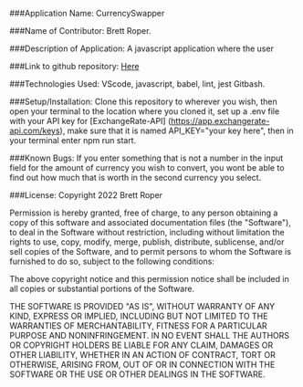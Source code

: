###Application Name: 
CurrencySwapper

###Name of Contributor: 
Brett Roper.

###Description of Application: 
A javascript application where the user 

###Link to github repository: 
[Here](https://github.com/Artimedias/CurrencySwap)

###Technologies Used: 
VScode, javascript, babel, lint, jest Gitbash.

###Setup/Installation: 
Clone this repository to wherever you wish, then open your terminal to the location where you cloned it, set up a .env file with your API key for [ExchangeRate-API] (https://app.exchangerate-api.com/keys), make sure that it is named API_KEY="your key here", then in your terminal enter npm run start.

###Known Bugs: 
If you enter something that is not a number in the input field for the amount of currency you wish to convert, you wont be able to find out how much that is worth in the second currency you select.

###License: 
Copyright 2022 Brett Roper

Permission is hereby granted, free of charge, to any person obtaining a copy of this software and associated documentation files (the "Software"), to deal in the Software without restriction, including without limitation the rights to use, copy, modify, merge, publish, distribute, sublicense, and/or sell copies of the Software, and to permit persons to whom the Software is furnished to do so, subject to the following conditions:

The above copyright notice and this permission notice shall be included in all copies or substantial portions of the Software.

THE SOFTWARE IS PROVIDED "AS IS", WITHOUT WARRANTY OF ANY KIND, EXPRESS OR IMPLIED, INCLUDING BUT NOT LIMITED TO THE WARRANTIES OF MERCHANTABILITY, FITNESS FOR A PARTICULAR PURPOSE AND NONINFRINGEMENT. IN NO EVENT SHALL THE AUTHORS OR COPYRIGHT HOLDERS BE LIABLE FOR ANY CLAIM, DAMAGES OR OTHER LIABILITY, WHETHER IN AN ACTION OF CONTRACT, TORT OR OTHERWISE, ARISING FROM, OUT OF OR IN CONNECTION WITH THE SOFTWARE OR THE USE OR OTHER DEALINGS IN THE SOFTWARE.



